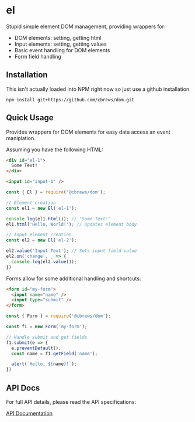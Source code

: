 # el

Stupid simple element DOM management, providing wrappers for:

* DOM elements: setting, getting html
* Input elements: setting, getting values
* Basic event handling for DOM elements
* Form field handling

## Installation

This isn't actually loaded into NPM right now so just use a github installation

```
npm install git+https://github.com/cbrews/dom.git
```

## Quick Usage

Provides wrappers for DOM elements for easy data access an event maniplation.

Assuming you have the following HTML:

```html
<div id="el-1">
  Some Text!
</div>

<input id="input-1" />
```

```js
const { El } = require('@cbrews/dom');

// Element creation
const el1 = new El('el-1');

console.log(el1.html()); // "Some Text!"
el1.html('Hello, World!'); // Updates element body

// Input element creation
const el2 = new El('el-2');

el2.value('Input Text'); // Sets input field value
el2.on('change', _ => {
  console.log(el2.value());
})
```

Forms allow for some additional handling and shortcuts:

```html
<form id="my-form">
  <input name="name" />
  <input type="submit" />
</form>
```

```js
const { Form } = require('@cbrews/dom');

const f1 = new Form('my-form');

// Handle submit and get fields
f1.submit(e => {
  e.preventDefault();
  const name = f1.getField('name');

  alert(`Hello, ${name}!`);
})
```

## API Docs

For full API details, please read the API specifications:

[API Documentation](docs/API.md)